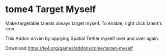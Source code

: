 # tome4 Target Myself
Make targetable talents always target myself.
To enable, right click talent's icon.

This Addon driven by applying Spatial Tether myself over and over again.

Download https://te4.org/games/addons/tome/target-myself
